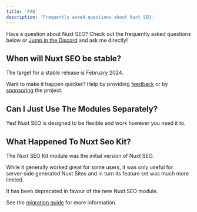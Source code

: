 ```yaml
---
title: 'FAQ'
description: 'Frequently asked questions about Nuxt SEO.'
---
```


Have a question about Nuxt SEO? Check out the frequently asked questions below or 
[Jump in the Discord](https://discord.com/invite/5jDAMswWwX) and ask me directly!

## When will Nuxt SEO be stable?

The target for a stable release is February 2024.

Want to make it happen quicker? Help by providing [feedback](https://github.com/harlan-zw/nuxt-seo/discussions/108)
or by [sponsoring](https://github.com/sponsors/harlan-zw) the project.

## Can I Just Use The Modules Separately?

Yes! Nuxt SEO is designed to be flexible and work however you need it to.

## What Happened To Nuxt Seo Kit?

The Nuxt SEO Kit module was the initial version of Nuxt SEO.

While it generally worked great for some users, it was only useful for server-side generated Nuxt Sites and in turn its feature
set was much more limited.

It has been deprecated in favour of the new Nuxt SEO module. 

See the [migration guide](/nuxt-seo/migration-guide/nuxt-seo-kit) for more information.

